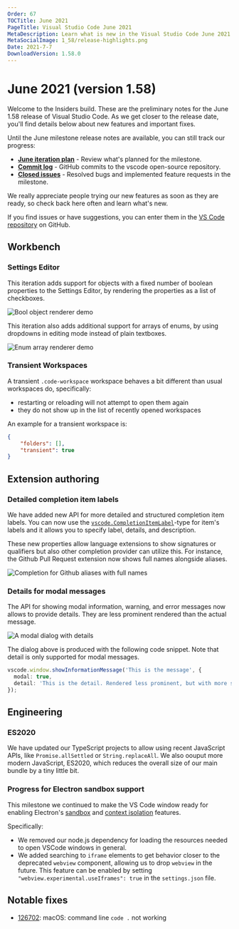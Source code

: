 ```yaml
---
Order: 67
TOCTitle: June 2021
PageTitle: Visual Studio Code June 2021
MetaDescription: Learn what is new in the Visual Studio Code June 2021 Release (1.58)
MetaSocialImage: 1_58/release-highlights.png
Date: 2021-7-7
DownloadVersion: 1.58.0
---
```

# June 2021 (version 1.58)

<!-- DOWNLOAD_LINKS_PLACEHOLDER -->

Welcome to the Insiders build. These are the preliminary notes for the June 1.58 release of Visual Studio Code. As we get closer to the release date, you'll find details below about new features and important fixes.

Until the June milestone release notes are available, you can still track our progress:

* **[June iteration plan](https://github.com/microsoft/vscode/issues/126181)** - Review what's planned for the milestone.
* **[Commit log](https://github.com/Microsoft/vscode/commits/main)** - GitHub commits to the vscode open-source repository.
* **[Closed issues](https://github.com/Microsoft/vscode/issues?q=is%3Aissue+milestone%3A%22June+2021%22+is%3Aclosed)** - Resolved bugs and implemented feature requests in the milestone.

We really appreciate people trying our new features as soon as they are ready, so check back here often and learn what's new.

If you find issues or have suggestions, you can enter them in the [VS Code repository](https://github.com/Microsoft/vscode/issues) on GitHub.

<!-- In-product release notes styles.  Do not modify without also modifying regex in gulpfile.common.js -->
<a id="scroll-to-top" role="button" title="Scroll to top" aria-label="scroll to top" href="#"><span class="icon"></span></a>
<link rel="stylesheet" type="text/css" href="css/inproduct_releasenotes.css"/>


## Workbench

### Settings Editor

This iteration adds support for objects with a fixed number of boolean properties to the Settings Editor, by rendering the properties as a list of checkboxes.

![Bool object renderer demo](images/1_58/bool-object-renderer.gif)

This iteration also adds additional support for arrays of enums, by using dropdowns in editing mode instead of plain textboxes.

![Enum array renderer demo](images/1_58/enum-array-renderer.gif)

### Transient Workspaces

A transient `.code-workspace` workspace behaves a bit different than usual workspaces do, specifically:
* restarting or reloading will not attempt to open them again
* they do not show up in the list of recently opened workspaces

An example for a transient workspace is:

```json
{
    "folders": [],
    "transient": true
}
```


## Extension authoring

### Detailed completion item labels

We have added new API for more detailed and structured completion item labels. You can now use the [`vscode.CompletionItemLabel`](https://github.com/microsoft/vscode/blob/3cca8288130cb5e0df113571b51c5b62142bb5b0/src/vs/vscode.d.ts#L3978-L4001)-type for item's labels and it allows you to specify label, details, and description.

These new properties allow language extensions to show signatures or qualifiers but also other completion provider can utilize this. For instance, the Github Pull Request extension now shows full names alongside aliases.

![Completion for Github aliases with full names](images/1_58/completion-item-label.png)

### Details for modal messages

The API for showing modal information, warning, and error messages now allows to provide details. They are less prominent rendered than the actual message.


![A modal dialog with details](images/1_58/modal-and-detail.png)

The dialog above is produced with the following code snippet. Note that detail is only supported for modal messages.

```ts
vscode.window.showInformationMessage('This is the message', {
  modal: true,
  detail: 'This is the detail. Rendered less prominent, but with more space for, well, details.'
});
```

## Engineering

### ES2020

We have updated our TypeScript projects to allow using recent JavaScript APIs, like `Promise.allSettled` or `String.replaceAll`. We also oouput more modern JavaScript, ES2020, which reduces the overall size of our main bundle by a tiny little bit.

### Progress for Electron sandbox support

This milestone we continued to make the VS Code window ready for enabling Electron's [sandbox](https://www.electronjs.org/docs/tutorial/sandbox) and [context isolation](https://www.electronjs.org/docs/tutorial/context-isolation) features.

Specifically:

* We removed our node.js dependency for loading the resources needed to open VSCode windows in general.
* We added searching to `iframe` elements to get behavior closer to the deprecated `webview` component, allowing us to drop `webview` in the future. This feature can be enabled by setting `"webview.experimental.useIframes": true` in the `settings.json` file.

## Notable fixes

* [126702](https://github.com/microsoft/vscode/issues/126702): macOS: command line `code .` not working
